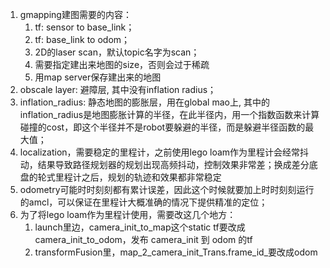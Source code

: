 1. gmapping建图需要的内容：
	1. tf: sensor to base_link；
	2. tf: base_link to odom；
	3. 2D的laser scan，默认topic名字为scan；
	4. 需要指定建出来地图的size，否则会过于稀疏
	5. 用map server保存建出来的地图
2. obscale layer: 避障层, 其中没有inflation radius；
3. inflation_radius: 静态地图的膨胀层，用在global mao上, 其中的inflation_radius是地图膨胀计算的半径，在此半径内，用一个指数函数来计算碰撞的cost，即这个半径并不是robot要躲避的半径，而是躲避半径函数的最大值；
4. localization，需要稳定的里程计，之前使用lego loam作为里程计会经常抖动，结果导致路径规划器的规划出现高频抖动，控制效果非常差；换成差分底盘的轮式里程计之后，规划的轨迹和效果都非常稳定
5. odometry可能时时刻刻都有累计误差，因此这个时候就要加上时时刻刻运行的amcl，可以保证在里程计大概准确的情况下提供精准的定位；
6. 为了将lego loam作为里程计使用，需要改这几个地方：
	1. launch里边，camera_init_to_map这个static tf要改成camera_init_to_odom，发布 camera_init 到 odom 的tf
	2. transformFusion里，map_2_camera_init_Trans.frame_id_要改成odom

